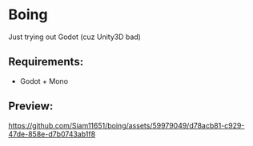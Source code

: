 # Boing

Just trying out Godot (cuz Unity3D bad)

## Requirements:

- Godot + Mono

## Preview:

https://github.com/Siam11651/boing/assets/59979049/d78acb81-c929-47de-858e-d7b0743ab1f8
